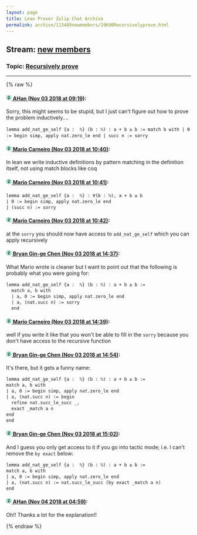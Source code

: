 ```yaml
---
layout: page
title: Lean Prover Zulip Chat Archive 
permalink: archive/113489newmembers/19690Recursivelyprove.html
---
```


## Stream: [new members](index.html)
### Topic: [Recursively prove](19690Recursivelyprove.html)

---


{% raw %}
#### [![Click to go to Zulip](../../assets/img/zulip2.png) AHan (Nov 03 2018 at 09:19)](https://leanprover.zulipchat.com/#narrow/stream/113489-new%20members/topic/Recursively%20prove/near/137105029):
Sorry, this might seems to be stupid, but I just can't figure out how to prove the problem inductively....

`lemma add_nat_ge_self {a :  ℕ} (b : ℕ) : a + b ≥ b :=
  match b with
  | 0 := begin simp, apply nat.zero_le end
  | succ n := sorry`

#### [![Click to go to Zulip](../../assets/img/zulip2.png) Mario Carneiro (Nov 03 2018 at 10:40)](https://leanprover.zulipchat.com/#narrow/stream/113489-new%20members/topic/Recursively%20prove/near/137107106):
In lean we write inductive definitions by pattern matching in the definition itself, not using match blocks like coq

#### [![Click to go to Zulip](../../assets/img/zulip2.png) Mario Carneiro (Nov 03 2018 at 10:41)](https://leanprover.zulipchat.com/#narrow/stream/113489-new%20members/topic/Recursively%20prove/near/137107116):
```
lemma add_nat_ge_self {a :  ℕ} : ∀(b : ℕ), a + b ≥ b
| 0 := begin simp, apply nat.zero_le end
| (succ n) := sorry
```

#### [![Click to go to Zulip](../../assets/img/zulip2.png) Mario Carneiro (Nov 03 2018 at 10:42)](https://leanprover.zulipchat.com/#narrow/stream/113489-new%20members/topic/Recursively%20prove/near/137107156):
at the `sorry` you should now have access to `add_nat_ge_self` which you can apply recursively

#### [![Click to go to Zulip](../../assets/img/zulip2.png) Bryan Gin-ge Chen (Nov 03 2018 at 14:37)](https://leanprover.zulipchat.com/#narrow/stream/113489-new%20members/topic/Recursively%20prove/near/137113734):
What Mario wrote is cleaner but I want to point out that the following is probably what you were going for:
```lean
lemma add_nat_ge_self {a :  ℕ} (b : ℕ) : a + b ≥ b :=
  match a, b with
  | a, 0 := begin simp, apply nat.zero_le end
  | a, (nat.succ n) := sorry
  end
```

#### [![Click to go to Zulip](../../assets/img/zulip2.png) Mario Carneiro (Nov 03 2018 at 14:39)](https://leanprover.zulipchat.com/#narrow/stream/113489-new%20members/topic/Recursively%20prove/near/137113794):
well if you write it like that you won't be able to fill in the `sorry` because you don't have access to the recursive function

#### [![Click to go to Zulip](../../assets/img/zulip2.png) Bryan Gin-ge Chen (Nov 03 2018 at 14:54)](https://leanprover.zulipchat.com/#narrow/stream/113489-new%20members/topic/Recursively%20prove/near/137114175):
It's there, but it gets a funny name:
```lean
lemma add_nat_ge_self {a :  ℕ} (b : ℕ) : a + b ≥ b :=
match a, b with
| a, 0 := begin simp, apply nat.zero_le end
| a, (nat.succ n) := begin
  refine nat.succ_le_succ _,
  exact _match a n
end
end
```

#### [![Click to go to Zulip](../../assets/img/zulip2.png) Bryan Gin-ge Chen (Nov 03 2018 at 15:02)](https://leanprover.zulipchat.com/#narrow/stream/113489-new%20members/topic/Recursively%20prove/near/137114468):
And I guess you only get access to it if you go into tactic mode; i.e. I can't remove the `by exact` below:
```lean
lemma add_nat_ge_self {a :  ℕ} (b : ℕ) : a + b ≥ b :=
match a, b with
| a, 0 := begin simp, apply nat.zero_le end
| a, (nat.succ n) := nat.succ_le_succ (by exact _match a n)
end
```

#### [![Click to go to Zulip](../../assets/img/zulip2.png) AHan (Nov 04 2018 at 04:59)](https://leanprover.zulipchat.com/#narrow/stream/113489-new%20members/topic/Recursively%20prove/near/137140650):
Oh!! Thanks a lot for the explanation!!


{% endraw %}
